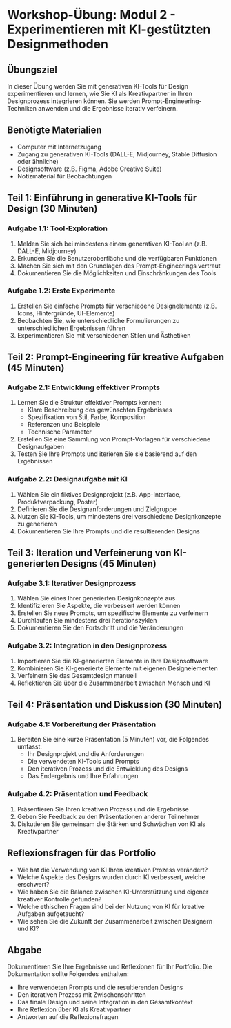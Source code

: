 # Workshop-Übung: Modul 2 - Experimentieren mit KI-gestützten Designmethoden

## Übungsziel
In dieser Übung werden Sie mit generativen KI-Tools für Design experimentieren und lernen, wie Sie KI als Kreativpartner in Ihren Designprozess integrieren können. Sie werden Prompt-Engineering-Techniken anwenden und die Ergebnisse iterativ verfeinern.

## Benötigte Materialien
- Computer mit Internetzugang
- Zugang zu generativen KI-Tools (DALL-E, Midjourney, Stable Diffusion oder ähnliche)
- Designsoftware (z.B. Figma, Adobe Creative Suite)
- Notizmaterial für Beobachtungen

## Teil 1: Einführung in generative KI-Tools für Design (30 Minuten)

### Aufgabe 1.1: Tool-Exploration
1. Melden Sie sich bei mindestens einem generativen KI-Tool an (z.B. DALL-E, Midjourney)
2. Erkunden Sie die Benutzeroberfläche und die verfügbaren Funktionen
3. Machen Sie sich mit den Grundlagen des Prompt-Engineerings vertraut
4. Dokumentieren Sie die Möglichkeiten und Einschränkungen des Tools

### Aufgabe 1.2: Erste Experimente
1. Erstellen Sie einfache Prompts für verschiedene Designelemente (z.B. Icons, Hintergründe, UI-Elemente)
2. Beobachten Sie, wie unterschiedliche Formulierungen zu unterschiedlichen Ergebnissen führen
3. Experimentieren Sie mit verschiedenen Stilen und Ästhetiken

## Teil 2: Prompt-Engineering für kreative Aufgaben (45 Minuten)

### Aufgabe 2.1: Entwicklung effektiver Prompts
1. Lernen Sie die Struktur effektiver Prompts kennen:
   - Klare Beschreibung des gewünschten Ergebnisses
   - Spezifikation von Stil, Farbe, Komposition
   - Referenzen und Beispiele
   - Technische Parameter
2. Erstellen Sie eine Sammlung von Prompt-Vorlagen für verschiedene Designaufgaben
3. Testen Sie Ihre Prompts und iterieren Sie sie basierend auf den Ergebnissen

### Aufgabe 2.2: Designaufgabe mit KI
1. Wählen Sie ein fiktives Designprojekt (z.B. App-Interface, Produktverpackung, Poster)
2. Definieren Sie die Designanforderungen und Zielgruppe
3. Nutzen Sie KI-Tools, um mindestens drei verschiedene Designkonzepte zu generieren
4. Dokumentieren Sie Ihre Prompts und die resultierenden Designs

## Teil 3: Iteration und Verfeinerung von KI-generierten Designs (45 Minuten)

### Aufgabe 3.1: Iterativer Designprozess
1. Wählen Sie eines Ihrer generierten Designkonzepte aus
2. Identifizieren Sie Aspekte, die verbessert werden können
3. Erstellen Sie neue Prompts, um spezifische Elemente zu verfeinern
4. Durchlaufen Sie mindestens drei Iterationszyklen
5. Dokumentieren Sie den Fortschritt und die Veränderungen

### Aufgabe 3.2: Integration in den Designprozess
1. Importieren Sie die KI-generierten Elemente in Ihre Designsoftware
2. Kombinieren Sie KI-generierte Elemente mit eigenen Designelementen
3. Verfeinern Sie das Gesamtdesign manuell
4. Reflektieren Sie über die Zusammenarbeit zwischen Mensch und KI

## Teil 4: Präsentation und Diskussion (30 Minuten)

### Aufgabe 4.1: Vorbereitung der Präsentation
1. Bereiten Sie eine kurze Präsentation (5 Minuten) vor, die Folgendes umfasst:
   - Ihr Designprojekt und die Anforderungen
   - Die verwendeten KI-Tools und Prompts
   - Den iterativen Prozess und die Entwicklung des Designs
   - Das Endergebnis und Ihre Erfahrungen

### Aufgabe 4.2: Präsentation und Feedback
1. Präsentieren Sie Ihren kreativen Prozess und die Ergebnisse
2. Geben Sie Feedback zu den Präsentationen anderer Teilnehmer
3. Diskutieren Sie gemeinsam die Stärken und Schwächen von KI als Kreativpartner

## Reflexionsfragen für das Portfolio
- Wie hat die Verwendung von KI Ihren kreativen Prozess verändert?
- Welche Aspekte des Designs wurden durch KI verbessert, welche erschwert?
- Wie haben Sie die Balance zwischen KI-Unterstützung und eigener kreativer Kontrolle gefunden?
- Welche ethischen Fragen sind bei der Nutzung von KI für kreative Aufgaben aufgetaucht?
- Wie sehen Sie die Zukunft der Zusammenarbeit zwischen Designern und KI?

## Abgabe
Dokumentieren Sie Ihre Ergebnisse und Reflexionen für Ihr Portfolio. Die Dokumentation sollte Folgendes enthalten:
- Ihre verwendeten Prompts und die resultierenden Designs
- Den iterativen Prozess mit Zwischenschritten
- Das finale Design und seine Integration in den Gesamtkontext
- Ihre Reflexion über KI als Kreativpartner
- Antworten auf die Reflexionsfragen
